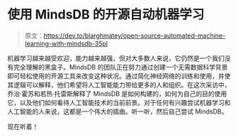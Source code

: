 # 使用 MindsDB 的开源自动机器学习

> 原文：<https://dev.to/blarghmatey/open-source-automated-machine-learning-with-mindsdb-35pl>

机器学习越来越受欢迎，能力越来越强，但对大多数人来说，它仍然是一个我们没有完全理解的黑盒子。MindsDB 的团队正在努力通过创建一个无需数据科学背景即可轻松使用的开源工具来改变这种状况。通过简化神经网络的训练和使用，并使其逻辑可以解释，他们希望将人工智能能力带给更多的人和组织。在这次采访中，乔治·霍苏和若热·托雷斯解释了 MindsDB 是如何构建的，如何为自己的目的使用它，以及他们如何看待人工智能技术的当前前景。对于任何有兴趣尝试机器学习和人工智能的人来说，这都是一个伟大的插曲。听一听，然后自己尝试 MindsDB。

现在听着！